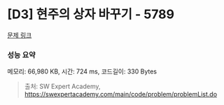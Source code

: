 # [D3] 현주의 상자 바꾸기 - 5789 

[문제 링크](https://swexpertacademy.com/main/code/problem/problemDetail.do?contestProbId=AWYygN36Qn8DFAVm) 

### 성능 요약

메모리: 66,980 KB, 시간: 724 ms, 코드길이: 330 Bytes



> 출처: SW Expert Academy, https://swexpertacademy.com/main/code/problem/problemList.do
